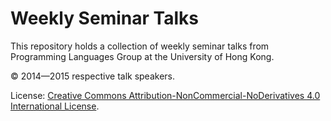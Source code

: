 
# Weekly Seminar Talks #

This repository holds a collection of weekly seminar talks from
Programming Languages Group at the University of Hong Kong.


© 2014—2015 respective talk speakers.

License:
[Creative Commons Attribution-NonCommercial-NoDerivatives 4.0 International License](http://creativecommons.org/licenses/by-nc-nd/4.0/).
